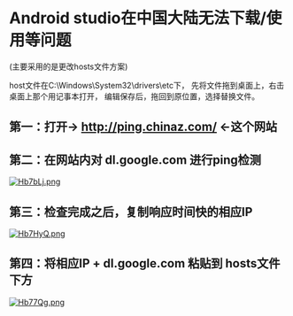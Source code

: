 # Android studio在中国大陆无法下载/使用等问题
(主要采用的是更改hosts文件方案)

host文件在C:\Windows\System32\drivers\etc下，
先将文件拖到桌面上，右击桌面上那个用记事本打开，
编辑保存后，拖回到原位置，选择替换文件。

## 第一：打开-> http://ping.chinaz.com/ <-这个网站

## 第二：在网站内对 dl.google.com 进行ping检测
[![Hb7bLj.png](https://s4.ax1x.com/2022/02/19/Hb7bLj.png)](https://imgtu.com/i/Hb7bLj)


## 第三：检查完成之后，复制响应时间快的相应IP
[![Hb7HyQ.png](https://s4.ax1x.com/2022/02/19/Hb7HyQ.png)](https://imgtu.com/i/Hb7HyQ)

## 第四：将相应IP + dl.google.com 粘贴到 hosts文件下方
[![Hb77Qg.png](https://s4.ax1x.com/2022/02/19/Hb77Qg.png)](https://imgtu.com/i/Hb77Qg)


